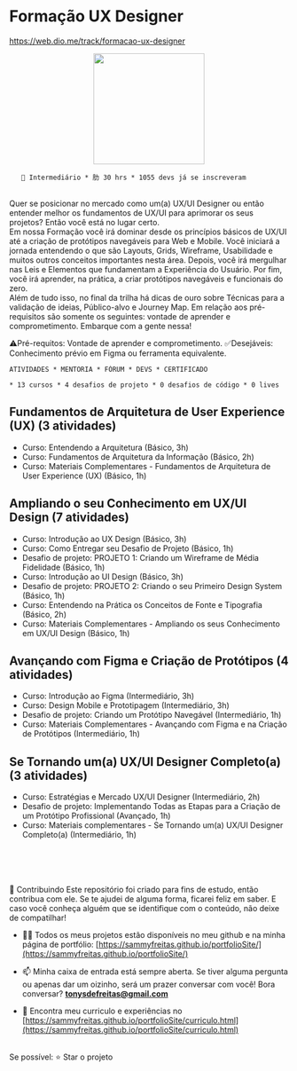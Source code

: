 # Formação UX Designer
https://web.dio.me/track/formacao-ux-designer

<div align="center"><img height="200em" src="https://hermes.digitalinnovation.one/tracks/0b5c4809-2339-47e7-b9df-56359e44ac1a.png"/></div>


        Intermediário * 肋 30 hrs * 1055 devs já se inscreveram

<br>Quer se posicionar no mercado como um(a) UX/UI Designer ou então entender melhor os fundamentos de UX/UI para aprimorar os seus projetos? Então você está no lugar certo. <br>Em nossa Formação você irá dominar desde os princípios básicos de UX/UI até a criação de protótipos navegáveis para Web e Mobile. Você iniciará a jornada entendendo o que são Layouts, Grids, Wireframe, Usabilidade e muitos outros conceitos importantes nesta área. Depois, você irá mergulhar nas Leis e Elementos que fundamentam a Experiência do Usuário. Por fim, você irá aprender, na prática, a criar protótipos navegáveis e funcionais do zero.
<br>Além de tudo isso, no final da trilha há dicas de ouro sobre Técnicas para a validação de ideias, Público-alvo e Journey Map. Em relação aos pré-requisitos são somente os seguintes: vontade de aprender e comprometimento. Embarque com a gente nessa!

⚠️Pré-requitos: Vontade de aprender e comprometimento.
✅Desejáveis: Conhecimento prévio em Figma ou ferramenta equivalente.

	ATIVIDADES * MENTORIA * FÓRUM * DEVS * CERTIFICADO

	* 13 cursos * 4 desafios de projeto * 0 desafios de código * 0 lives

## Fundamentos de Arquitetura de User Experience (UX) (3 atividades)
* Curso: Entendendo a Arquitetura (Básico, 3h)
* Curso: Fundamentos de Arquitetura da Informação (Básico, 2h)
* Curso: Materiais Complementares - Fundamentos de Arquitetura de User Experience (UX) (Básico, 1h)

## Ampliando o seu Conhecimento em UX/UI Design (7 atividades)
* Curso: Introdução ao UX Design (Básico, 3h)
* Curso: Como Entregar seu Desafio de Projeto (Básico, 1h)
* Desafio de projeto: PROJETO 1: Criando um Wireframe de Média Fidelidade (Básico, 1h)
* Curso: Introdução ao UI Design (Básico, 3h)
* Desafio de projeto: PROJETO 2: Criando o seu Primeiro Design System (Básico, 1h)
* Curso: Entendendo na Prática os Conceitos de Fonte e Tipografia (Básico, 2h)
* Curso: Materiais Complementares - Ampliando os seus Conhecimento em UX/UI Design (Básico, 1h)

## Avançando com Figma e Criação de Protótipos (4 atividades)
* Curso: Introdução ao Figma (Intermediário, 3h)
* Curso: Design Mobile e Prototipagem (Intermediário, 3h)
* Desafio de projeto: Criando um Protótipo Navegável (Intermediário, 1h)
* Curso: Materiais Complementares - Avançando com Figma e na Criação de Protótipos (Intermediário, 1h)

## Se Tornando um(a) UX/UI Designer Completo(a) (3 atividades)
* Curso: Estratégias e Mercado UX/UI Designer (Intermediário, 2h)
* Desafio de projeto: Implementando Todas as Etapas para a Criação de um Protótipo Profissional (Avançado, 1h)
* Curso: Materiais complementares - Se Tornando um(a) UX/UI Designer Completo(a) (Intermediário, 1h)

<br><br><br><br>
🤝 Contribuindo Este repositório foi criado para fins de estudo, então contribua com ele. Se te ajudei de alguma forma, ficarei feliz em saber. E caso você conheça alguém que se identifique com o conteúdo, não deixe de compatilhar! 

- 👨‍💻 Todos os meus projetos estão disponíveis no meu github e na minha página de portfólio: [https://sammyfreitas.github.io/portfolioSite/](https://sammyfreitas.github.io/portfolioSite/) 

- 📫 Minha caixa de entrada está sempre aberta. Se tiver alguma pergunta ou apenas dar um oizinho, será um prazer conversar com você! Bora conversar? **tonysdefreitas@gmail.com**

- 📄 Encontra meu curriculo e experiências no [https://sammyfreitas.github.io/portfolioSite/curriculo.html](https://sammyfreitas.github.io/portfolioSite/curriculo.html)


<br>Se possível:  ⭐️ Star o projeto

<img src=" ">
